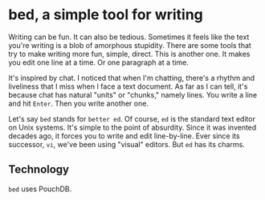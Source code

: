 # bed, a simple tool for writing

Writing can be fun. It can also be tedious. Sometimes it feels like
the text you're writing is a blob of amorphous stupidity. There are
some tools that try to make writing more fun, simple, direct. This is
another one. It makes you edit one line at a time. Or one paragraph at
a time.

It's inspired by chat. I noticed that when I'm chatting, there's a
rhythm and liveliness that I miss when I face a text document. As far
as I can tell, it's because chat has natural "units" or "chunks,"
namely lines. You write a line and hit `Enter`. Then you write another
one.

Let's say `bed` stands for `better ed`. Of course, `ed` is the
standard text editor on Unix systems. It's simple to the point of
absurdity. Since it was invented decades ago, it forces you to write
and edit line-by-line. Ever since its successor, `vi`, we've been
using "visual" editors. But `ed` has its charms.

## Technology

`bed` uses PouchDB.
